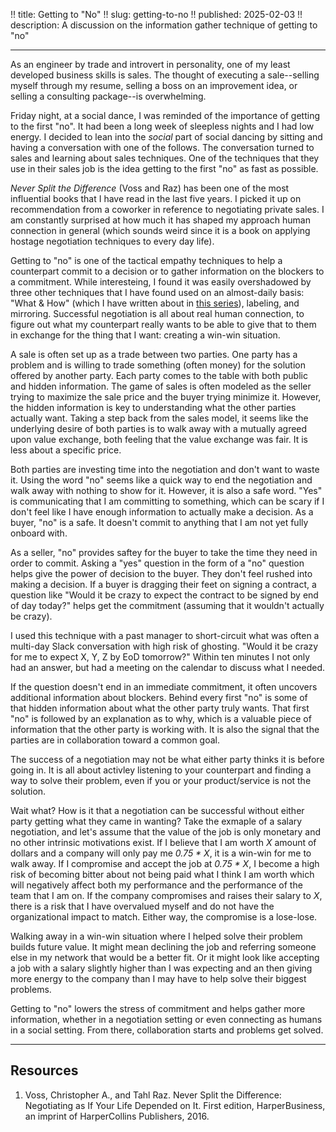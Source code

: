!! title: Getting to "No"
!! slug: getting-to-no
!! published: 2025-02-03
!! description: A discussion on the information gather technique of getting to "no"

---

As an engineer by trade and introvert in personality, one of my least developed business skills is
sales. The thought of executing a sale--selling myself through my resume, selling a boss on an
improvement idea, or selling a consulting package--is overwhelming. 

Friday night, at a social dance, I was reminded of the importance of getting to the first "no".  It
had been a long week of sleepless nights and I had low energy. I decided to lean into the _social_
part of social dancing by sitting and having a conversation with one of the follows. The
conversation turned to sales and learning about sales techniques. One of the techniques that they
use in their sales job is the idea getting to the first "no" as fast as possible. 

_Never Split the Difference_ (Voss and Raz) has been one of the most influential books that I have
read in the last five years. I picked it up on recommendation from a coworker in reference to
negotiating private sales. I am constantly surprised at how much it has shaped my approach human
connection in general (which sounds weird since it is a book on applying hostage negotiation
techniques to every day life).

Getting to "no" is one of the tactical empathy techniques to help a counterpart commit to a decision
or to gather information on the blockers to a commitment. While interesteing, I found it was easily
overshadowed by three other techniques that I have found used on an almost-daily basis: "What & How"
(which I have written about in [this series](./posts/what-how-overview)), labeling, and mirroring.
Successful negotiation is all about real human connection, to figure out what my counterpart
really wants to be able to give that to them in exchange for the thing that I want: creating a
win-win situation.

A sale is often set up as a trade between two parties. One party has a problem and is willing to
trade something (often money) for the solution offered by another party. Each party comes to the
table with both public and hidden information. The game of sales is often modeled as the seller
trying to maximize the sale price and the buyer trying minimize it. However, the hidden information
is key to understanding what the other parties actually want. Taking a step back from the sales
model, it seems like the underlying desire of both parties is to walk away with a mutually agreed
upon value exchange, both feeling that the value exchange was fair. It is less about a specific
price.

Both parties are investing time into the negotiation and don't want to waste it. Using the word "no"
seems like a quick way to end the negotiation and walk away with nothing to show for it. However, it
is also a safe word. "Yes" is communicating that I am committing to something, which can be scary if
I don't feel like I have enough information to actually make a decision. As a buyer, "no" is a safe.
It doesn't commit to anything that I am not yet fully onboard with.

As a seller, "no" provides saftey for the buyer to take the time they need in order to commit.
Asking a "yes" question in the form of a "no" question helps give the power of decision to the
buyer. They don't feel rushed into making a decision. If a buyer is dragging their feet on signing a
contract, a question like "Would it be crazy to expect the contract to be signed by end of day
today?" helps get the commitment (assuming that it wouldn't actually be crazy).

I used this technique with a past manager to short-circuit what was often a multi-day Slack
conversation with high risk of ghosting. "Would it be crazy for me to expect X, Y, Z by EoD
tomorrow?" Within ten minutes I not only had an answer, but had a meeting on the calendar to discuss
what I needed.

If the question doesn't end in an immediate commitment, it often uncovers additional information
about blockers. Behind every first "no" is some of that hidden information about what the other
party truly wants. That first "no" is followed by an explanation as to why, which is a valuable
piece of information that the other party is working with. It is also the signal that the parties
are in collaboration toward a common goal.

The success of a negotiation may not be what either party thinks it is before going in. It is all
about activley listening to your counterpart and finding a way to solve their problem, even if you
or your product/service is not the solution.

Wait what? How is it that a negotiation can be successful without either party getting what they
came in wanting? Take the exmaple of a salary negotiation, and let's assume that the value of the
job is only monetary and no other intrinsic motivations exist. If I believe that I am worth _X_
amount of dollars and a company will only pay me _0.75 * X_, it is a win-win for me to walk away. If
I compromise and accept the job at _0.75 * X_, I become a high risk of becoming bitter about not
being paid what I think I am worth which will negatively affect both my performance and the
performance of the team that I am on. If the company compromises and raises their salary to _X_,
there is a risk that I have overvalued myself and do not have the organizational impact to match.
Either way, the compromise is a lose-lose.

Walking away in a win-win situation where I helped solve their problem builds future value. It might
mean declining the job and referring someone else in my network that would be a better fit. Or it
might look like accepting a job with a salary slightly higher than I was expecting and an then
giving more energy to the company than I may have to help solve their biggest problems. 

Getting to "no" lowers the stress of commitment and helps gather more information, whether in a
negotiation setting or even connecting as humans in a social setting. From there, collaboration
starts and problems get solved.

---

## Resources

1. Voss, Christopher A., and Tahl Raz. Never Split the Difference: Negotiating as If Your Life Depended on It. First edition, HarperBusiness, an imprint of HarperCollins Publishers, 2016.

